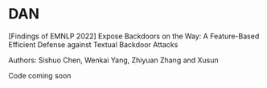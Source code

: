 # DAN

[Findings of EMNLP 2022] Expose Backdoors on the Way: A Feature-Based Efficient Defense against Textual Backdoor Attacks

Authors: Sishuo Chen, Wenkai Yang, Zhiyuan Zhang and Xusun

Code coming soon
